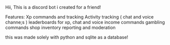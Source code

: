 Hii,
This is a discord bot i created for a friend!

Features:
Xp commands and tracking
Activity tracking ( chat and voice channe;s )
leaderboards for xp, chat and voice
income commands 
gambling commands
shop
inventory
reporting and moderation

this was made solely with python and sqlite as a database!
